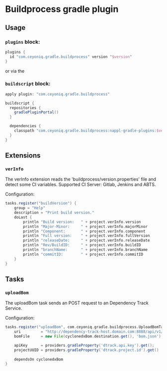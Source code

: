 # Buildprocess gradle plugin

## Usage

### `plugins` block:

```groovy
plugins {
  id "com.ceyoniq.gradle.buildprocess" version "$version"
}
```
or via the

### `buildscript` block:
```groovy
apply plugin: "com.ceyoniq.gradle.buildprocess"

buildscript {
  repositories {
    gradlePluginPortal()
  }

  dependencies {
    classpath "com.ceyoniq.gradle.buildprocess:nappl-gradle-plugins:$version"
  }
}
```
## Extensions

### `verInfo`
The verInfo extension reads the 'buildprocess/version.properties' file and detect some CI variables.
Supported CI Server: Gitlab, Jenkins and ABTS.

Configuration:
```groovy
tasks.register("buildVersion") {
    group = "Help"
    description = "Print build version."
    doLast {
        println "Build version:   " + project.verInfo.version
        println "Major-Minor:     " + project.verInfo.majorMinor
        println "Component:       " + project.verInfo.component
        println "Full version:    " + project.verInfo.fullVersion
        println "releaseDate:     " + project.verInfo.releaseDate
        println "Rev/BuildID:     " + project.verInfo.buildID
        println "branchName:      " + project.verInfo.branchName
        println "commitID:        " + project.verInfo.commitID
    }
}
```

## Tasks

### `uploadBom`
The uploadBom task sends an POST request to an Dependency Track Service.

Configuration:
```groovy
tasks.register("uploadBom", com.ceyoniq.gradle.buildprocess.UploadBomTask) {
    uri         = "http://dependency-track-host.domain.com:8888/api/v1/bom"
    bomFile     = new File(cyclonedxBom.destination.get(), 'bom.json')

    apiKey      = providers.gradleProperty('dtrack.api.key').get();
    projectUUID = providers.gradleProperty('dtrack.project.id').get()
   
    dependsOn cyclonedxBom
}
```
